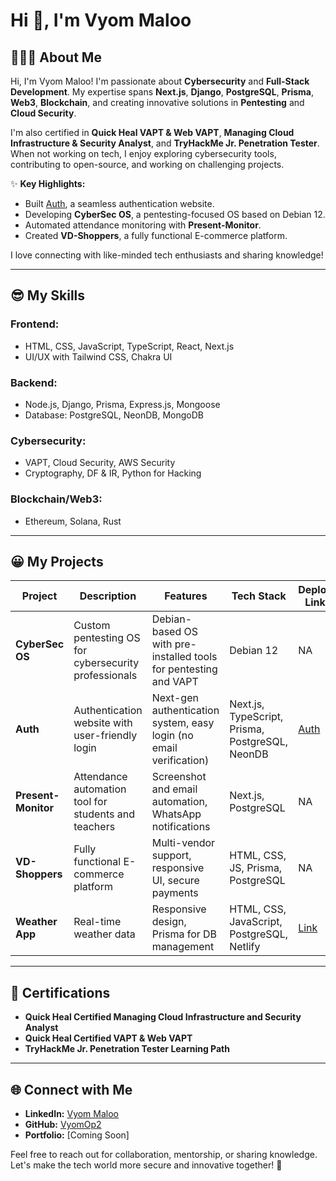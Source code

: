 # Hi 👋, I'm Vyom Maloo  

## 🙋🏻‍♂️ About Me  
Hi, I'm Vyom Maloo! I'm passionate about **Cybersecurity** and **Full-Stack Development**. My expertise spans **Next.js**, **Django**, **PostgreSQL**, **Prisma**, **Web3**, **Blockchain**, and creating innovative solutions in **Pentesting** and **Cloud Security**.  

I'm also certified in **Quick Heal VAPT & Web VAPT**, **Managing Cloud Infrastructure & Security Analyst**, and **TryHackMe Jr. Penetration Tester**.  
When not working on tech, I enjoy exploring cybersecurity tools, contributing to open-source, and working on challenging projects.  

✨ **Key Highlights:**  
- Built [Auth](https://vd-auth.com), a seamless authentication website.  
- Developing **CyberSec OS**, a pentesting-focused OS based on Debian 12.  
- Automated attendance monitoring with **Present-Monitor**.  
- Created **VD-Shoppers**, a fully functional E-commerce platform.  

I love connecting with like-minded tech enthusiasts and sharing knowledge!  

---

## 😎 My Skills  
### Frontend:  
- HTML, CSS, JavaScript, TypeScript, React, Next.js  
- UI/UX with Tailwind CSS, Chakra UI  

### Backend:  
- Node.js, Django, Prisma, Express.js, Mongoose  
- Database: PostgreSQL, NeonDB, MongoDB  

### Cybersecurity:  
- VAPT, Cloud Security, AWS Security  
- Cryptography, DF & IR, Python for Hacking  

### Blockchain/Web3:  
- Ethereum, Solana, Rust  

---

## 😀 My Projects  
| Project | Description | Features | Tech Stack | Deploy Link | Start Date | End Date | Link |  
|---------|-------------|----------|------------|-------------|------------|----------|-------------|  
| **CyberSec OS** | Custom pentesting OS for cybersecurity professionals | Debian-based OS with pre-installed tools for pentesting and VAPT | Debian 12 | NA | Nov '24 | Ongoing | Private |  
| **Auth** | Authentication website with user-friendly login | Next-gen authentication system, easy login (no email verification) | Next.js, TypeScript, Prisma, PostgreSQL, NeonDB | [Auth](https://vd-auth.com) | Nov '24 | Present | [Auth](https://github.com/VyomOp2/Auth) |  
| **Present-Monitor** | Attendance automation tool for students and teachers | Screenshot and email automation, WhatsApp notifications | Next.js, PostgreSQL | NA | Sep '24 | Ongoing | NA |  
| **VD-Shoppers** | Fully functional E-commerce platform | Multi-vendor support, responsive UI, secure payments | HTML, CSS, JS, Prisma, PostgreSQL | NA | Aug '24 | Ongoing | NA |  
| **Weather App** | Real-time weather data | Responsive design, Prisma for DB management | HTML, CSS, JavaScript, PostgreSQL, Netlify | [Link](https://github.com/VyomOp2/Weather-App) | Oct '24 | Oct '24 | [notify-weather](https://github.com/VyomOp2/Weather-App) |  

---

## 📜 Certifications  
- **Quick Heal Certified Managing Cloud Infrastructure and Security Analyst**  
- **Quick Heal Certified VAPT & Web VAPT**  
- **TryHackMe Jr. Penetration Tester Learning Path**  

---

## 🌐 Connect with Me  
- **LinkedIn:** [Vyom Maloo](https://linkedin.com/vyom-jain)  
- **GitHub:** [VyomOp2](https://github.com/VyomOp2)  
- **Portfolio:** [Coming Soon]  

Feel free to reach out for collaboration, mentorship, or sharing knowledge. Let's make the tech world more secure and innovative together! 🚀  
